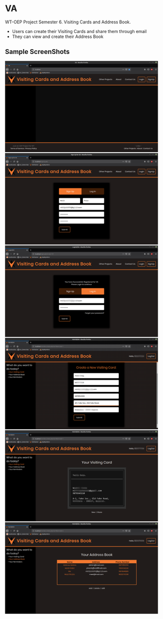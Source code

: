 # VA

WT-OEP Project Semester 6.
Visiting Cards and Address Book.

- Users can create their Visiting Cards and share them through email
- They can view and create their Address Book

## Sample ScreenShots

![Home Page!](readmeScreenShots/HomePage.png "Home Page")
![Sign Up Form!](readmeScreenShots/SignUpForm.png "Sign Up Form")
![New Sign In!](readmeScreenShots/NewSignIn.png "New Sign In")
![Create Visiting Card!](readmeScreenShots/NewVisitingCard.png "Create Visiting Card")
![View Visiting Card!](readmeScreenShots/ViewVisitingCard.png "View Visiting Card")
![View Address Book!](readmeScreenShots/ViewAddressBook.png "View Address Book")
